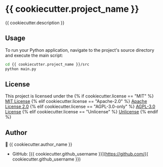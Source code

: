 # {{ cookiecutter.project_name }}

{{ cookiecutter.description }}

## Usage

To run your Python application, navigate to the project's source directory and execute the main script:
```bash
cd {{ cookiecutter.project_name }}/src
python main.py
```

## License

This project is licensed under the
{% if cookiecutter.license == "MIT" %}
[MIT License](https://opensource.org/licenses/MIT)
{% elif cookiecutter.license == "Apache-2.0" %}
[Apache License 2.0](https://www.apache.org/licenses/LICENSE-2.0)
{% elif cookiecutter.license == "AGPL-3.0-only" %}
[AGPL-3.0 License](https://www.gnu.org/licenses/agpl-3.0.html)
{% elif cookiecutter.license == "Unlicense" %}
[Unlicense](http://unlicense.org/)
{% endif %}

## Author
👤 {{ cookiecutter.author_name }}
- GitHub: [{{ cookiecutter.github_username }}](https://github.com/{{ cookiecutter.github_username }})
